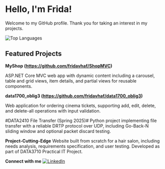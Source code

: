 # Hello, I'm Frida!

Welcome to my GitHub profile. Thank you for taking an interest in my projects.

![Top Languages](https://github-readme-stats.vercel.app/api/top-langs/?username=fridavhaf&layout=compact&theme=dark)


## Featured Projects

**MyShop (https://github.com/fridavhaf/ShopMVC)**

ASP.NET Core MVC web app with dynamic content including a carousel, table and grid views, item details, and partial views for reusable components.  

**data1700_oblig3 (https://github.com/fridavhaf/data1700_oblig3)**

Web application for ordering cinema tickets, supporting add, edit, delete, and delete-all operations with input validation.  

#DATA2410 File Transfer (Spring 2025)#
Python project implementing file transfer with a reliable DRTP protocol over UDP, including Go-Back-N sliding window and optional packet discard testing.  

**Project-Cutting-Edge**
Website built from scratch for a hair salon, including needs analysis, requirements specification, and user testing. Developed as part of DATA3710 Practical IT Project.


**Connect with me** [![LinkedIn](https://img.shields.io/badge/LinkedIn-0077B5?style=for-the-badge&logo=linkedin&logoColor=white)](https://www.linkedin.com/in/fridavhaf/)
